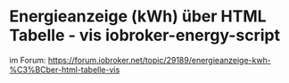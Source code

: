 # Energieanzeige (kWh) über HTML Tabelle - vis iobroker-energy-script


im Forum: https://forum.iobroker.net/topic/29189/energieanzeige-kwh-%C3%BCber-html-tabelle-vis
